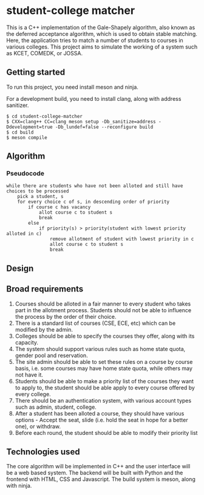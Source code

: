 # student-college matcher
This is a C++ implementation of the Gale-Shapely algorithm, also known as the deferred acceptance algorithm, which is used to obtain stable matching. Here, the application tries to match a number of students to courses in various colleges. This project aims to simulate the working of a system such as KCET, COMEDK, or JOSSA.

## Getting started

To run this project, you need install meson and ninja.

For a development build, you need to install clang, along with address sanitizer.

```
$ cd student-college-matcher
$ CXX=clang++ CC=clang meson setup -Db_sanitize=address -Ddevelopment=true -Db_lundef=false --reconfigure build
$ cd build
$ meson compile
```

## Algorithm
### Pseudocode
```
while there are students who have not been alloted and still have choices to be processed
    pick a student, s
    for every choice c of s, in descending order of priority
        if course c has vacancy
            allot course c to student s
            break
        else
            if priority(s) > priority(student with lowest priority alloted in c)
                remove allotment of student with lowest priority in c
                allot course c to student s
                break
```

## Design
## Broad requirements
1. Courses should be alloted in a fair manner to every student who takes part in the allotment process. Students should not be able to influence the process by the order of their choice.
2. There is a standard list of courses (CSE, ECE, etc) which can be modified by the admin.
3. Colleges should be able to specify the courses they offer, along with its capacity.
4. The system should support various rules such as home state quota, gender pool and reservation.
5. The site admin should be able to set these rules on a course by course basis, i.e. some courses may have home state quota, while others may not have it.
6. Students should be able to make a priority list of the courses they want to apply to, the student should be able apply to every course offered by every college.
7. There should be an authentication system, with various account types such as admin, student, college.
8. After a student has been alloted a course, they should have various options - Accept the seat, slide (i.e. hold the seat in hope for a better one), or withdraw.
9. Before each round, the student should be able to modify their priority list

## Technologies used
The core algorithm will be implemented in C++ and the user interface will be a web based system. The backend will be built with Python and the frontend with HTML, CSS and Javascript. The build system is meson, along with ninja.

